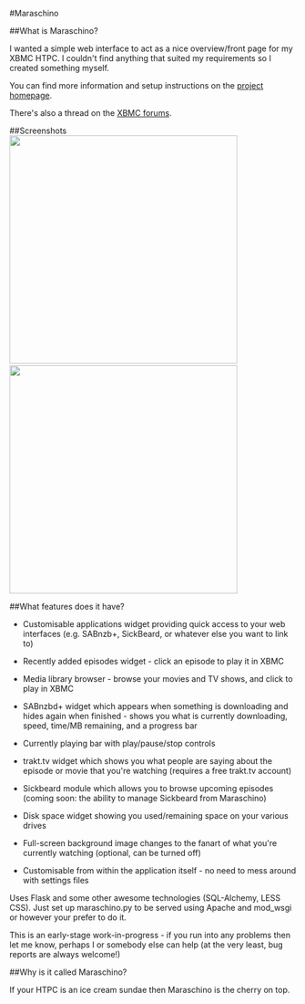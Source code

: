 #Maraschino

##What is Maraschino?

I wanted a simple web interface to act as a nice overview/front page for my XBMC HTPC. I couldn't find anything that suited my requirements so I created something myself.

You can find more information and setup instructions on the [project homepage](http://www.maraschinoproject.com/ "Maraschino Project homepage").

There's also a thread on the [XBMC forums](http://forum.xbmc.org/showthread.php?t=113136 "XBMC forums").

##Screenshots
<img src="http://www.maraschinoproject.com/static/images/screenshot1.jpg" width="400">&nbsp;&nbsp;<img src="http://www.maraschinoproject.com/static/images/screenshot2.jpg" width="400">

##What features does it have?

* Customisable applications widget providing quick access to your web interfaces (e.g. SABnzb+, SickBeard, or whatever else you want to link to)

* Recently added episodes widget - click an episode to play it in XBMC

* Media library browser - browse your movies and TV shows, and click to play in XBMC

* SABnzbd+ widget which appears when something is downloading and hides again when finished - shows you what is currently downloading, speed, time/MB remaining, and a progress bar

* Currently playing bar with play/pause/stop controls

* trakt.tv widget which shows you what people are saying about the episode or movie that you're watching (requires a free trakt.tv account)

* Sickbeard module which allows you to browse upcoming episodes (coming soon: the ability to manage Sickbeard from Maraschino)

* Disk space widget showing you used/remaining space on your various drives

* Full-screen background image changes to the fanart of what you're currently watching (optional, can be turned off)

* Customisable from within the application itself - no need to mess around with settings files

Uses Flask and some other awesome technologies (SQL-Alchemy, LESS CSS). Just set up maraschino.py to be served using Apache and mod_wsgi or however your prefer to do it.

This is an early-stage work-in-progress - if you run into any problems then let me know, perhaps I or somebody else can help (at the very least, bug reports are always welcome!)

##Why is it called Maraschino?

If your HTPC is an ice cream sundae then Maraschino is the cherry on top.